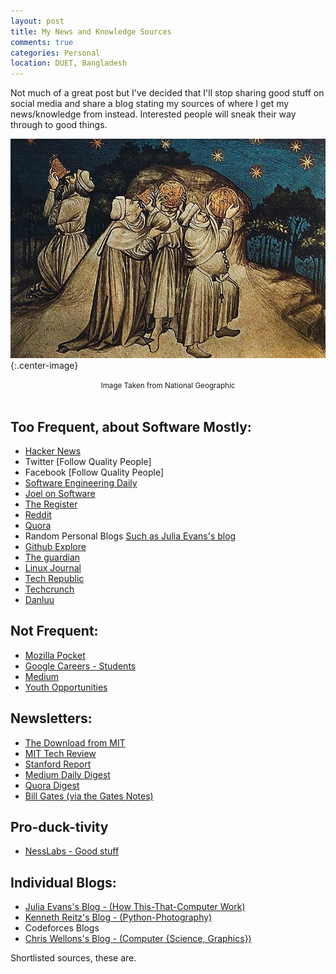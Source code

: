 ```yaml
---
layout: post
title: My News and Knowledge Sources
comments: true
categories: Personal
location: DUET, Bangladesh
---
```


Not much of a great post but I've decided that I'll stop sharing good stuff on social media and share a blog stating my sources of where I get my news/knowledge from instead. Interested people will sneak their way through to good things.

![Stargazers](/post_images/2021/Jun/stargazers.jpg){:.center-image}
<center> <small>Image Taken from National Geographic</small> </center> <br>


## Too Frequent, about Software Mostly:

- [Hacker News](http://news.ycombinator.com/)
- Twitter  [Follow Quality People]
- Facebook [Follow Quality People]
- [Software Engineering Daily](https://softwareengineeringdaily.com/)
- [Joel on Software](https://www.joelonsoftware.com/)
- [The Register](https://www.theregister.co.uk/)
- [Reddit](http://reddit.com/)
- [Quora](http://quora.com/)
- Random Personal Blogs [Such as Julia Evans's blog](https://jvns.ca)
- [Github Explore](https://github.com/explore)
- [The guardian](https://www.theguardian.com/international)
- [Linux Journal](https://www.linuxjournal.com/)
- [Tech Republic](https://www.techrepublic.com/)
- [Techcrunch](https://techcrunch.com/)
- [Danluu](https://danluu.com/)

## Not Frequent:

- [Mozilla Pocket](https://getpocket.com/explore/)
- [Google Careers - Students](https://careers.google.com/students)
- [Medium](https://medium.com/)
- [Youth Opportunities](https://www.youthop.com/)

## Newsletters:

- [The Download from MIT](https://www.technologyreview.com/the-download/)
- [MIT Tech Review](https://go.technologyreview.com/newsletters)
- [Stanford Report](https://news.stanford.edu/stanford-report/)
- [Medium Daily Digest](https://medium.com/@ExtendedDigest)
- [Quora Digest](https://www.quora.com/settings/notifications)
- [Bill Gates (via the Gates Notes)](https://www.gatesnotes.com/)

## Pro-duck-tivity
- [NessLabs - Good stuff](https://nesslabs.com/)

## Individual Blogs: 

- [Julia Evans's Blog - (How This-That-Computer Work)](https://jvns.ca/)
- [Kenneth Reitz's Blog - (Python-Photography)](https://www.kennethreitz.org/)
- Codeforces Blogs
- [Chris Wellons's Blog - (Computer {Science, Graphics})](http://nullprogram.com/index/)


Shortlisted sources, these are.
